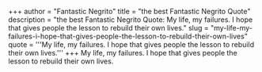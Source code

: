 +++
author = "Fantastic Negrito"
title = "the best Fantastic Negrito Quote"
description = "the best Fantastic Negrito Quote: My life, my failures. I hope that gives people the lesson to rebuild their own lives."
slug = "my-life-my-failures-i-hope-that-gives-people-the-lesson-to-rebuild-their-own-lives"
quote = '''My life, my failures. I hope that gives people the lesson to rebuild their own lives.'''
+++
My life, my failures. I hope that gives people the lesson to rebuild their own lives.
